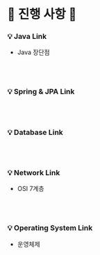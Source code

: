 # 🌈 진행 사항 🍊

### 💡 Java Link
- Java 장단점

<br><br>
### 💡 Spring & JPA Link

<br><br>
### 💡 Database Link

<br><br>
### 💡 Network Link
- OSI 7계층

<br><br>
### 💡 Operating System Link
- 운영체제

